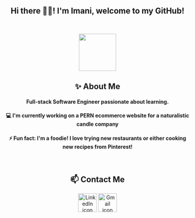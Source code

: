 
<div align="center">
<h2>Hi there 👋🏾! I'm Imani, welcome to my GitHub!</h2>
<br>
<p>
  <img width="100" height="100" frameBorder="0" class="giphy-embed" src="https://media.giphy.com/media/XZlSZ7VqS6IfZQsE2c/giphy.gif"
</p>
<br>  
<h2>✨ About Me </h2>
 <h4>Full-stack Software Engineer passionate about learning.</h4>
 <h4> 💻 I'm currently working on a PERN ecommerce website for a naturalistic candle company</h4>
  <!-- <h4> 🌱 I’m currently strengthening my Java</h4> -->
 <h4> ⚡ Fun fact: I'm a foodie! I love trying new restaurants or either cooking new recipes from Pinterest!</h4>
<br>  
  <h2>📫 Contact Me</h2>
  <p>
  <a href="https://www.linkedin.com/in/imanirtaylor"><img src="https://edent.github.io/SuperTinyIcons/images/svg/linkedin.svg" width="50px" title="LinkedIn icon"/></a>
  <a href="mailto:imanir.taylor@gmail.com"><img src="https://edent.github.io/SuperTinyIcons/images/svg/gmail.svg" width="50" title="Gmail icon" /></a>
  </p>

  
  
  
   <!-- 
<h5>🔎 Searching for my next opportunity..</h5>
  -📝 [Resume]()

  
  

<a href="https://github.com/imanitaylor/github-readme-stats"><img align="center" src="https://github-readme-stats.vercel.app/api?username=imanitaylor&show_icons=true&include_all_commits=true&theme=buefy&hide_border=true" alt="Imani's's github stats" /></a> | <a href="https://github.com/imanitaylor/github-readme-stats"><img align="center" src="https://github-readme-stats.vercel.app/api/top-langs/?username=imanitaylor&layout=compact&theme=buefy&hide_border=true" /></a> |
 
 <h4 align="center">Check out my repos ⬇️</h4> -->
